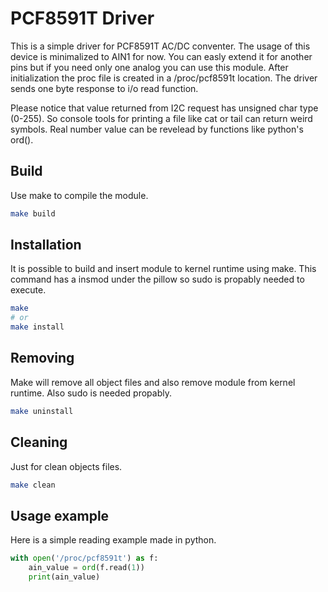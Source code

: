 # PCF8591T Driver
This is a simple driver for PCF8591T AC/DC conventer. The usage of this device is minimalized to AIN1 for now. You can easly extend it for another pins but if you need only one analog you can use this module. After initialization the proc file is created in a /proc/pcf8591t location. The driver sends one byte response to i/o read function.

Please notice that value returned from I2C request has unsigned char type (0-255). So console tools for printing a file like cat or tail can return weird symbols. Real number value can be revelead by functions like python's ord().

## Build
Use make to compile the module.
``` bash
make build
```

## Installation
It is possible to build and insert module to kernel runtime using make. This command has a insmod under the pillow so sudo is propably needed to execute.
``` bash
make
# or
make install
```

## Removing
Make will remove all object files and also remove module from kernel runtime. Also sudo is needed propably.
``` bash
make uninstall
```

## Cleaning
Just for clean objects files.
``` bash
make clean
```

## Usage example
Here is a simple reading example made in python.
``` python
with open('/proc/pcf8591t') as f:
    ain_value = ord(f.read(1))
    print(ain_value)
```
